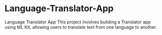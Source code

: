 # Language-Translator-App
Language Translator App This project involves building a Translator app using ML Kit, allowing users to translate text from one language to another.
